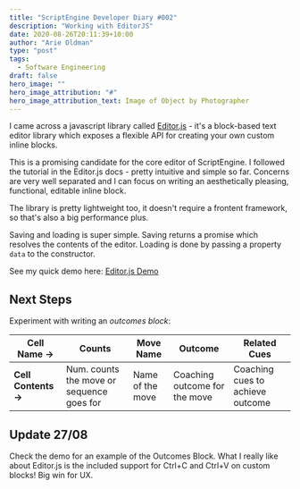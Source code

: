 ```yaml
---
title: "ScriptEngine Developer Diary #002"
description: "Working with EditorJS"
date: 2020-08-26T20:11:39+10:00
author: "Arie Oldman"
type: "post"
tags:
  - Software Engineering
draft: false
hero_image: ""
hero_image_attribution: "#"
hero_image_attribution_text: Image of Object by Photographer
---
```


I came across a javascript library called [Editor.js](https://editorjs.io) - it's a block-based
text editor library which exposes a flexible API for creating your own custom inline blocks.

This is a promising candidate for the core editor of ScriptEngine. I followed the tutorial in the
Editor.js docs - pretty intuitive and simple so far. Concerns are very well separated
and I can focus on writing an aesthetically pleasing, functional, editable inline block.

The library is pretty lightweight too, it doesn't require a frontent framework,
so that's also a big performance plus.

Saving and loading is super simple. Saving returns a promise which resolves the contents of the editor.
Loading is done by passing a property `data` to the constructor.

See my quick demo here: [Editor.js Demo](/notes/editorjs)

## Next Steps

Experiment with writing an _outcomes block_:

| **Cell Name ->**     | Counts                                    | Move Name        | Outcome                       | Related Cues                     |
| -------------------- | ----------------------------------------- | ---------------- | ----------------------------- | -------------------------------- |
| **Cell Contents ->** | Num. counts the move or sequence goes for | Name of the move | Coaching outcome for the move | Coaching cues to achieve outcome |

## Update 27/08

Check the demo for an example of the Outcomes Block. What I really like about Editor.js
is the included support for Ctrl+C and Ctrl+V on custom blocks! Big win for UX.


